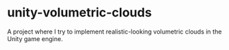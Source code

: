 # unity-volumetric-clouds
A project where I try to implement realistic-looking volumetric clouds in the Unity game engine.
